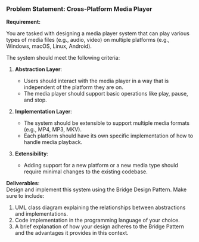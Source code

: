 ### Problem Statement: **Cross-Platform Media Player**

**Requirement:**

You are tasked with designing a media player system that can play various types of media files (e.g., audio, video) on multiple platforms (e.g., Windows, macOS, Linux, Android).

The system should meet the following criteria:

1. **Abstraction Layer**:

   - Users should interact with the media player in a way that is independent of the platform they are on.
   - The media player should support basic operations like play, pause, and stop.

2. **Implementation Layer**:

   - The system should be extensible to support multiple media formats (e.g., MP4, MP3, MKV).
   - Each platform should have its own specific implementation of how to handle media playback.

3. **Extensibility**:
   - Adding support for a new platform or a new media type should require minimal changes to the existing codebase.

**Deliverables**:  
Design and implement this system using the Bridge Design Pattern. Make sure to include:

1. UML class diagram explaining the relationships between abstractions and implementations.
2. Code implementation in the programming language of your choice.
3. A brief explanation of how your design adheres to the Bridge Pattern and the advantages it provides in this context.

